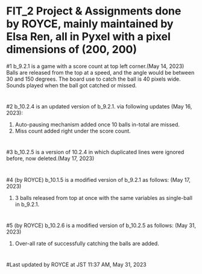 # FIT_2 Project & Assignments done by ROYCE, mainly maintained by Elsa Ren, all in Pyxel with a pixel dimensions of (200, 200)

#1 b_9.2.1 is a game with a score count at top left corner.(May 14, 2023)
Balls are released from the top at a speed, and the angle would be between 30 and 150 degrees.
The board use to catch the ball is 40 pixels wide.
Sounds played when the ball got catched or missed.
#
#2 b_10.2.4 is an updated version of b_9.2.1. via following updates (May 16, 2023):
1. Auto-pausing mechanism added once 10 balls in-total are missed.
2. Miss count added right under the score count.
#
#3 b_10.2.5 is a version of 10.2.4 in which duplicated lines were ignored before, now deleted.(May 17, 2023)
#
#4 (by ROYCE) b_10.1.5 is a modified version of b_9.2.1 as follows: (May 17, 2023)
1. 3 balls released from top at once with the same variables as single-ball in b_9.2.1.
#
#5 (by ROYCE) b_10.2.6 is a modified version of b_10.2.5 as follows: (May 31, 2023)
1. Over-all rate of successfully catching the balls are added.
#
#Last updated by ROYCE at JST 11:37 AM, May 31, 2023
